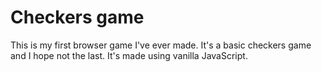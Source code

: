 # Checkers game

This is my first browser game I've ever made. It's a basic checkers game and I hope not the last. It's made using vanilla JavaScript.

